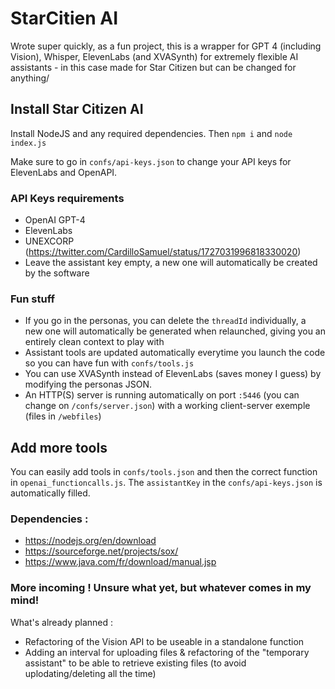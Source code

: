 # StarCitien AI

Wrote super quickly, as a fun project, this is a wrapper for GPT 4 (including Vision), Whisper, ElevenLabs (and XVASynth) for extremely flexible AI assistants - in this case made for Star Citizen but can be changed for anything/

## Install Star Citizen AI

Install NodeJS and any required dependencies. Then `npm i` and `node index.js` 

Make sure to go in `confs/api-keys.json` to change your API keys for ElevenLabs and OpenAPI.

### API Keys requirements
- OpenAI GPT-4
- ElevenLabs
- UNEXCORP (https://twitter.com/CardilloSamuel/status/1727031996818330020)
- Leave the assistant key empty, a new one will automatically be created by the software

### Fun stuff

- If you go in the personas, you can delete the `threadId` individually, a new one will automatically be generated when relaunched, giving you an entirely clean context to play with
- Assistant tools are updated automatically everytime you launch the code so you can have fun with `confs/tools.js`
- You can use XVASynth instead of ElevenLabs (saves money I guess) by modifying the personas JSON.
- An HTTP(S) server is running automatically on port `:5446` (you can change on `/confs/server.json`) with a working client-server exemple (files in `/webfiles`)

## Add more tools

You can easily add tools in `confs/tools.json` and then the correct function in `openai_functioncalls.js`. The `assistantKey` in the `confs/api-keys.json` is automatically filled.

### Dependencies :
- https://nodejs.org/en/download
- https://sourceforge.net/projects/sox/
- https://www.java.com/fr/download/manual.jsp

### More incoming ! Unsure what yet, but whatever comes in my mind!
What's already planned : 
* Refactoring of the Vision API to be useable in a standalone function
* Adding an interval for uploading files & refactoring of the "temporary assistant" to be able to retrieve existing files (to avoid uplodating/deleting all the time)
